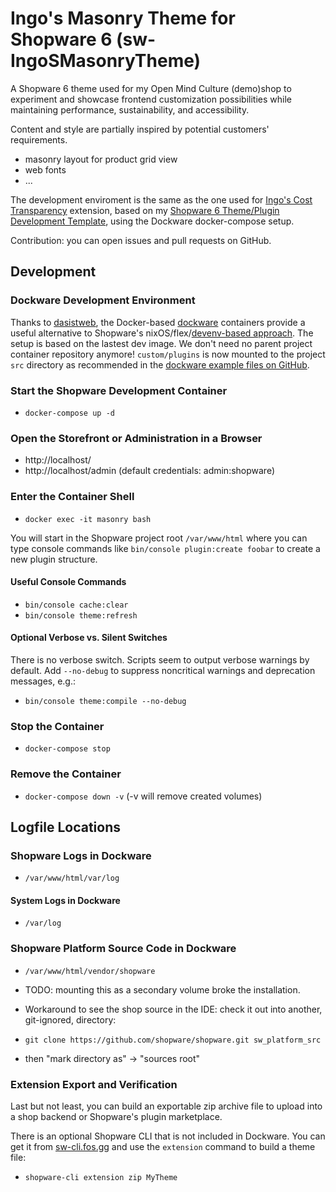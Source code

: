 # Ingo's Masonry Theme for Shopware 6 (sw-IngoSMasonryTheme)

A Shopware 6 theme used for my Open Mind Culture (demo)shop to experiment and showcase frontend customization possibilities while maintaining performance, sustainability, and accessibility.

Content and style are partially inspired by potential customers' requirements.

 - masonry layout for product grid view
 - web fonts
 - ...

The development enviroment is the same as the one used for [Ingo's Cost Transparency](https://github.com/openmindculture/sw-IngoSCostTransparency) extension, based on my [Shopware 6 Theme/Plugin Development Template](https://github.com/openmindculture/IngoSDev6CertPrep), using the Dockware docker-compose setup.

Contribution: you can open issues and pull requests on GitHub.

## Development

### Dockware Development Environment

Thanks to [dasistweb](https://www.dasistweb.de/), the Docker-based [dockware](https://docs.dockware.io/) containers provide a useful alternative to Shopware's nixOS/flex/[devenv-based approach](https://developer.shopware.com/docs/guides/installation/devenv.html). The setup is based on the lastest dev image. We don't need no parent project container repository anymore! `custom/plugins` is now mounted to the project `src` directory as recommended in the [dockware example files on GitHub](https://github.com/dockware/examples).

### Start the Shopware Development Container

- `docker-compose up -d`

### Open the Storefront or Administration in a Browser

- http://localhost/
- http://localhost/admin (default credentials: admin:shopware)

### Enter the Container Shell

- `docker exec -it masonry bash`

You will start in the Shopware project root `/var/www/html` where you can type console commands like
`bin/console plugin:create foobar`
to create a new plugin structure.

#### Useful Console Commands

- `bin/console cache:clear`
- `bin/console theme:refresh`

#### Optional Verbose vs. Silent Switches

There is no verbose switch.
Scripts seem to output verbose warnings by default. Add `--no-debug` to suppress  noncritical warnings and deprecation messages, e.g.:

- `bin/console theme:compile --no-debug`

### Stop the Container

- `docker-compose stop`

### Remove the Container

- `docker-compose down -v` (-v will remove created volumes)

## Logfile Locations

### Shopware Logs in Dockware

- `/var/www/html/var/log`

#### System Logs in Dockware

- `/var/log`

### Shopware Platform Source Code in Dockware

- `/var/www/html/vendor/shopware`

- TODO: mounting this as a secondary volume broke the installation.

- Workaround to see the shop source in the IDE: check it out into another, git-ignored, directory:

- `git clone https://github.com/shopware/shopware.git sw_platform_src`

- then "mark directory as" -> "sources root"

### Extension Export and Verification

Last but not least, you can build an exportable zip archive file to upload into a shop backend or Shopware's plugin marketplace.

There is an optional Shopware CLI that is not included in Dockware. You can get it from
[sw-cli.fos.gg](https://sw-cli.fos.gg) and use the `extension` command to build a theme file:

- `shopware-cli extension zip MyTheme`
